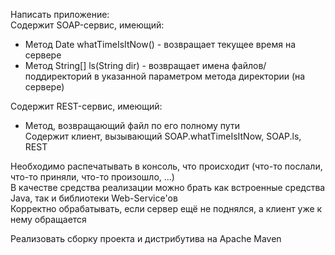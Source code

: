 Написать приложение:  
Содержит SOAP-сервис, имеющий:  
- Метод Date whatTimeIsItNow() - возвращает текущее время на сервере  
- Метод String[] ls(String dir) - возвращает имена файлов/поддиректорий в указанной параметром метода директории (на сервере)  

Содержит REST-сервис, имеющий:  
- Метод, возвращающий файл по его полному пути  
Содержит клиент, вызывающий SOAP.whatTimeIsItNow, SOAP.ls, REST  
 
Необходимо распечатывать в консоль, что происходит (что-то послали, что-то приняли, что-то произошло, ...)  
В качестве средства реализации можно брать как встроенные средства Java, так и библиотеки Web-Service'ов  
Корректно обрабатывать, если сервер ещё не поднялся, а клиент уже к нему обращается  
 
Реализовать сборку проекта и дистрибутива на Apache Maven
